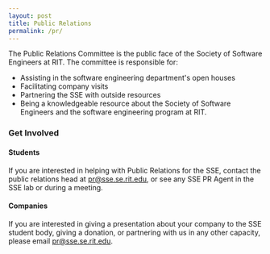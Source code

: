 ```yaml
---
layout: post
title: Public Relations
permalink: /pr/
---
```

The Public Relations Committee is the public face of the Society of Software
Engineers at RIT. The committee is responsible for:

* Assisting in the software engineering department's open houses
* Facilitating company visits
* Partnering the SSE with outside resources
* Being a knowledgeable resource about the Society of Software Engineers and the 
  software engineering program at RIT.

### Get Involved

#### Students
If you are interested in helping with Public Relations for the SSE, contact the 
public relations head at pr@sse.se.rit.edu, or see any SSE PR Agent in the SSE
lab or during a meeting.

#### Companies
If you are interested in giving a presentation about your company to the SSE 
student body, giving a donation, or partnering with us in any other capacity,
please email pr@sse.se.rit.edu.